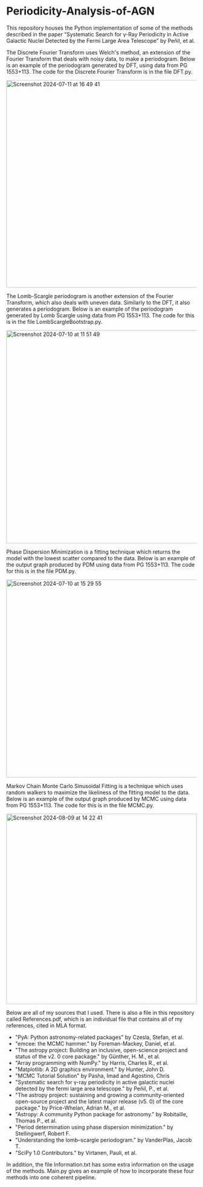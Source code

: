# Periodicity-Analysis-of-AGN
This repository houses the Python implementation of some of the methods described in the paper “Systematic Search for γ-Ray Periodicity in Active Galactic Nuclei Detected by the Fermi Large Area Telescope” by Peñil, et al.

The Discrete Fourier Transform uses Welch's method, an extension of the Fourier Transform that deals with noisy data, to make a periodogram. Below is an example of the periodogram generated by DFT, using data from PG 1553+113. The code for the Discrete Fourier Transform is in the file DFT.py.

<img width="549" alt="Screenshot 2024-07-11 at 16 49 41" src="https://github.com/user-attachments/assets/96bd9e39-e998-4d77-9ba9-2ef4c01fc2cd">

The Lomb-Scargle periodogram is another extension of the Fourier Transform, which also deals with uneven data. Similarly to the DFT, it also generates a periodogram. Below is an example of the periodogram generated by Lomb Scargle using data from PG 1553+113. The code for this is in the file LombScargleBootstrap.py.

<img width="564" alt="Screenshot 2024-07-10 at 11 51 49" src="https://github.com/user-attachments/assets/7c887f8d-625a-4532-aa29-bc87012f5f66">

Phase Dispersion Minimization is a fitting technique which returns the model with the lowest scatter compared to the data. Below is an example of the output graph produced by PDM using data from PG 1553+113. The code for this is in the file PDM.py.

<img width="524" alt="Screenshot 2024-07-10 at 15 29 55" src="https://github.com/user-attachments/assets/670aeeb1-894e-4d15-96f9-24790917d73b">

Markov Chain Monte Carlo Sinusoidal Fitting is a technique which uses random walkers to maximize the likeliness of the fitting model to the data. Below is an example of the output graph produced by MCMC using data from PG 1553+113. The code for this is in the file MCMC.py.

<img width="504" alt="Screenshot 2024-08-09 at 14 22 41" src="https://github.com/user-attachments/assets/6255426e-2159-4a84-a851-23504a637d81">

Below are all of my sources that I used. There is also a file in this repository called References.pdf, which is an individual file that contains all of my references, cited in MLA format.
- "PyA: Python astronomy-related packages" by Czesla, Stefan, et al.
- "emcee: the MCMC hammer." by Foreman-Mackey, Daniel, et al.
- "The astropy project: Building an inclusive, open-science project and status of the v2. 0 core package." by Günther, H. M., et al.
- "Array programming with NumPy." by Harris, Charles R., et al.
- "Matplotlib: A 2D graphics environment." by Hunter, John D.
- "MCMC Tutorial Solution" by Pasha, Imad and Agostino, Chris
- "Systematic search for γ-ray periodicity in active galactic nuclei detected by the fermi large area telescope." by Peñil, P., et al.
- "The astropy project: sustaining and growing a community-oriented open-source project and the latest major release (v5. 0) of the core package." by Price-Whelan, Adrian M., et al.
- "Astropy: A community Python package for astronomy." by Robitaille, Thomas P., et al.
- "Period determination using phase dispersion minimization." by Stellingwerf, Robert F.
- "Understanding the lomb–scargle periodogram." by VanderPlas, Jacob T.
- "SciPy 1.0 Contributors." by Virtanen, Pauli, et al.

In addition, the file Information.txt has some extra information on the usage of the methods.
Main.py gives an example of how to incorporate these four methods into one coherent pipeline.
